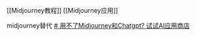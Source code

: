[[Midjourney教程]]
[[Midjourney应用]]

midjourney替代
[# 用不了Midjourney和Chatgpt? 试试AI应用商店](https://www.bilibili.com/video/BV1Ak4y1e7Tb/?-Arouter=story&buvid=Z04E510301E2317E4258B86E9DE3EE9C4D01&is_story_h5=false&mid=VWzcmGUtEsG3cu5l2eCFlg%3D%3D&p=1&plat_id=163&share_from=ugc&share_medium=iphone&share_plat=ios&share_session_id=5C14F206-B487-4CD5-8840-8D5164F5E53D&share_source=WEIXIN&share_tag=s_i&timestamp=1681563343&unique_k=g6pyYYJ&up_id=290481582)
